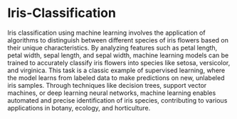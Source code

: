 # Iris-Classification

Iris classification using machine learning involves the application of algorithms to distinguish between different species of iris flowers based on their unique characteristics. By analyzing features such as petal length, petal width, sepal length, and sepal width, machine learning models can be trained to accurately classify iris flowers into species like setosa, versicolor, and virginica. This task is a classic example of supervised learning, where the model learns from labeled data to make predictions on new, unlabeled iris samples. Through techniques like decision trees, support vector machines, or deep learning neural networks, machine learning enables automated and precise identification of iris species, contributing to various applications in botany, ecology, and horticulture.
